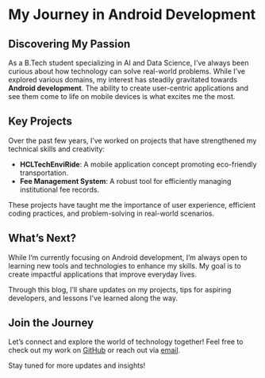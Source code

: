 # My Journey in Android Development  

## Discovering My Passion  
As a B.Tech student specializing in AI and Data Science, I’ve always been curious about how technology can solve real-world problems. While I’ve explored various domains, my interest has steadily gravitated towards **Android development**. The ability to create user-centric applications and see them come to life on mobile devices is what excites me the most.  

## Key Projects  
Over the past few years, I’ve worked on projects that have strengthened my technical skills and creativity:  
- **HCLTechEnviRide**: A mobile application concept promoting eco-friendly transportation.  
- **Fee Management System**: A robust tool for efficiently managing institutional fee records.  

These projects have taught me the importance of user experience, efficient coding practices, and problem-solving in real-world scenarios.  

## What’s Next?  
While I’m currently focusing on Android development, I’m always open to learning new tools and technologies to enhance my skills. My goal is to create impactful applications that improve everyday lives.  

Through this blog, I’ll share updates on my projects, tips for aspiring developers, and lessons I’ve learned along the way.  

## Join the Journey  
Let’s connect and explore the world of technology together! Feel free to check out my work on [GitHub](https://github.com/khajavali) or reach out via [email](mailto:khajavali@example.com).  

Stay tuned for more updates and insights!  

